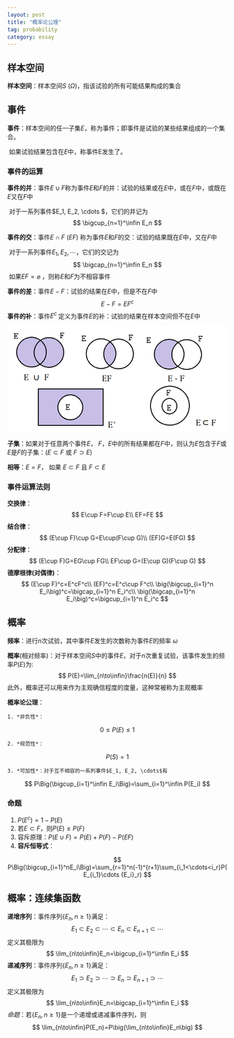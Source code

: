 ```yaml
---
layout: post
title: "概率论公理"
tag: probability
category: essay
---
```


## 样本空间

**样本空间**：样本空间$S$ ($\Omega$)，指该试验的所有可能结果构成的集合

## 事件

**事件**：样本空间的任一子集$E$，称为事件；即事件是试验的某些结果组成的一个集合。

​	如果试验结果包含在$E$中，称事件E发生了。

### 事件的运算

**事件的并**：事件$E\cup F$称为事件$E$和$F$的并：试验的结果或在$E$中，或在$F$中，或既在$E$又在$F$中

​	对于一系列事件$E_1, E_2, \cdots $，它们的并记为
$$
\bigcup_{n=1}^\infin E_n
$$


**事件的交**：事件$E\cap F$ ($EF$) 称为事件$E$和$F$的交：试验的结果既在$E$中，又在$F$中

​	对于一系列事件$E_1, E_2, \cdots$，它们的交记为
$$
\bigcap_{n=1}^\infin E_n
$$
​	如果$EF=\varnothing$ ，则称$E$和$F$为不相容事件

**事件的差**：事件$E-F$：试验的结果在$E$中，但是不在$F$中
$$
E-F=EF^c
$$
**事件的补**：事件$E^c$ 定义为事件$E$的补：试验的结果在样本空间但不在$E$中

![Venn](/assets/probability_0.png)

**子集**：如果对于任意两个事件$E$， $F$，$E$中的所有结果都在$F$中，则认为$E$包含于$F$或$E$是$F$的子集：($E\subset F$ 或 $F \supset E$)

**相等**：$E = F$， 如果 $E\subset F$ 且 $F\subset E$

### 事件运算法则

**交换律**：
$$
E\cup F=F\cup E\\
EF=FE
$$
**结合律**：
$$
(E\cup F)\cup G=E\cup(F\cup G)\\
(EF)G=E(FG)
$$
**分配律**：
$$
(E\cup F)G=EG\cup FG\\
EF\cup G=(E\cup G)(F\cup G)
$$
**德摩根律(对偶律)**：
$$
(E\cup F)^c=E^cF^c\\
(EF)^c=E^c\cup F^c\\
\big(\bigcup_{i=1}^n E_i\big)^c=\bigcap_{i=1}^n E_i^c\\
\big(\bigcap_{i=1}^n E_i\big)^c=\bigcup_{i=1}^n E_i^c
$$

## 概率

**频率**：进行$n$次试验，其中事件$E$发生的次数称为事件$E$的频率 $\omega$

**概率**(相对频率)：对于样本空间$S$中的事件$E$，对于$n$次重复试验，该事件发生的频率$P(E)$为:
$$
P(E)=\lim_{n\to\infin}\frac{n(E)}{n}
$$
​	此外，概率还可以用来作为主观确信程度的度量，这种常被称为主观概率

**概率论公理**：

 	1. *非负性*：

$$
0\le P(E)\le 1
$$

	2. *规范性*：

$$
P(S)=1
$$

 	3. *可加性*：对于互不相容的一系列事件$E_1, E_2, \cdots$有

$$
P\Big(\bigcup_{i=1}^\infin E_i\Big)=\sum_{i=1}^\infin P(E_i)
$$

### 命题

1. $P(E^c)=1-P(E)$
2. 若$E\subset F$，则$P(E)\le P(F)$
3. 容斥原理：$P(E\cup F)=P(E)+P(F)-P(EF)$
4. **容斥恒等式**：

$$
P\Big(\bigcup_{i=1}^nE_i\Big)=\sum_{r=1}^n(-1)^{r+1}\sum_{i_1<\cdots<i_r}P(E_{i_1}\cdots {E_i}_r)
$$

## 概率：连续集函数

**递增序列**：事件序列$\{E_n, n\ge1\}$满足：
$$
E_1\subset E_2\subset\cdots\subset E_n\subset E_{n+1}\subset\cdots
$$
​	定义其极限为
$$
\lim_{n\to\infin}E_n=\bigcup_{i=1}^\infin E_i
$$
**递减序列**：事件序列$\{E_n, n\ge1\}$满足：
$$
E_1\supset E_2\supset\cdots\supset E_n\supset E_{n+1}\supset\cdots
$$
​	定义其极限为
$$
\lim_{n\to\infin}E_n=\bigcap_{i=1}^\infin E_i
$$
*命题*：若$\{E_n, n\ge1\}$是一个递增或递减事件序列，则
$$
\lim_{n\to\infin}P(E_n)=P\big(\lim_{n\to\infin}E_n\big)
$$
